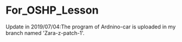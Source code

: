 # For_OSHP_Lesson
Update in 2019/07/04:The program of Ardnino-car is uploaded in my branch named 'Zara-z-patch-1'.

